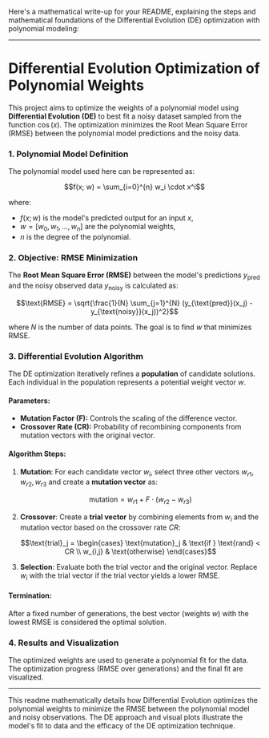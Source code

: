 Here's a mathematical write-up for your README, explaining the steps and mathematical foundations of the Differential Evolution (DE) optimization with polynomial modeling:

---

# Differential Evolution Optimization of Polynomial Weights

This project aims to optimize the weights of a polynomial model using **Differential Evolution (DE)** to best fit a noisy dataset sampled from the function $\cos(x)$. The optimization minimizes the Root Mean Square Error (RMSE) between the polynomial model predictions and the noisy data.

### 1. **Polynomial Model Definition**

The polynomial model used here can be represented as:


$$f(x; w) = \sum_{i=0}^{n} w_i \cdot x^i$$


where:
- $f(x; w)$ is the model's predicted output for an input $x$,
- $w = [w_0, w_1, \dots, w_n]$ are the polynomial weights,
- $n$ is the degree of the polynomial.

### 2. **Objective: RMSE Minimization**

The **Root Mean Square Error (RMSE)** between the model's predictions $y_{\text{pred}}$ and the noisy observed data $y_{\text{noisy}}$ is calculated as:


$$\text{RMSE} = \sqrt{\frac{1}{N} \sum_{j=1}^{N} (y_{\text{pred}}(x_j) - y_{\text{noisy}}(x_j))^2}$$


where $N$ is the number of data points. The goal is to find $w$ that minimizes RMSE.

### 3. **Differential Evolution Algorithm**

The DE optimization iteratively refines a **population** of candidate solutions. Each individual in the population represents a potential weight vector $w$.

#### Parameters:
- **Mutation Factor (F):** Controls the scaling of the difference vector.
- **Crossover Rate (CR):** Probability of recombining components from mutation vectors with the original vector.

#### Algorithm Steps:

1. **Mutation**: For each candidate vector $w_i$, select three other vectors $w_{r1}, w_{r2}, w_{r3}$ and create a **mutation vector** as:

   
   $$\text{mutation} = w_{r1} + F \cdot (w_{r2} - w_{r3})$$
   

2. **Crossover**: Create a **trial vector** by combining elements from $w_i$ and the mutation vector based on the crossover rate $CR$:

  
   $$\text{trial}_j = 
   \begin{cases} 
      \text{mutation}_j & \text{if } \text{rand} < CR \\
      w_{i,j} & \text{otherwise}
   \end{cases}$$

3. **Selection**: Evaluate both the trial vector and the original vector. Replace $w_i$ with the trial vector if the trial vector yields a lower RMSE.

#### Termination:
After a fixed number of generations, the best vector (weights $w$) with the lowest RMSE is considered the optimal solution.

### 4. **Results and Visualization**

The optimized weights are used to generate a polynomial fit for the data. The optimization progress (RMSE over generations) and the final fit are visualized.

---

This readme mathematically details how Differential Evolution optimizes the polynomial weights to minimize the RMSE between the polynomial model and noisy observations. The DE approach and visual plots illustrate the model's fit to data and the efficacy of the DE optimization technique.